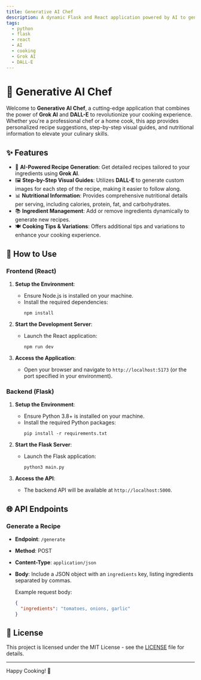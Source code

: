 ```yaml
---
title: Generative AI Chef
description: A dynamic Flask and React application powered by AI to generate recipes, provide step-by-step visual guides, and offer nutritional information.
tags:
  - python
  - flask
  - react
  - AI
  - cooking
  - Grok AI
  - DALL-E
---
```


# 🍳 Generative AI Chef

Welcome to **Generative AI Chef**, a cutting-edge application that combines the power of **Grok AI** and **DALL-E** to revolutionize your cooking experience. Whether you're a professional chef or a home cook, this app provides personalized recipe suggestions, step-by-step visual guides, and nutritional information to elevate your culinary skills.

## ✨ Features

- 🤖 **AI-Powered Recipe Generation**: Get detailed recipes tailored to your ingredients using **Grok AI**.
- 🖼️ **Step-by-Step Visual Guides**: Utilizes **DALL-E** to generate custom images for each step of the recipe, making it easier to follow along.
- 📊 **Nutritional Information**: Provides comprehensive nutritional details per serving, including calories, protein, fat, and carbohydrates.
- 📚 **Ingredient Management**: Add or remove ingredients dynamically to generate new recipes.
- 🍽️ **Cooking Tips & Variations**: Offers additional tips and variations to enhance your cooking experience.

## 🚀 How to Use

### Frontend (React)

1. **Setup the Environment**:
   - Ensure Node.js is installed on your machine.
   - Install the required dependencies:
     ```
     npm install
     ```

2. **Start the Development Server**:
   - Launch the React application:
     ```
     npm run dev
     ```

3. **Access the Application**:
   - Open your browser and navigate to `http://localhost:5173` (or the port specified in your environment).

### Backend (Flask)

1. **Setup the Environment**:
   - Ensure Python 3.8+ is installed on your machine.
   - Install the required Python packages:
     ```
     pip install -r requirements.txt
     ```

2. **Start the Flask Server**:
   - Launch the Flask application:
     ```
     python3 main.py
     ```

3. **Access the API**:
   - The backend API will be available at `http://localhost:5000`.

## 🌐 API Endpoints

### Generate a Recipe

- **Endpoint**: `/generate`
- **Method**: POST
- **Content-Type**: `application/json`
- **Body**: Include a JSON object with an `ingredients` key, listing ingredients separated by commas.

  Example request body:
  ```json
  {
    "ingredients": "tomatoes, onions, garlic"
  }

## 📝 License

This project is licensed under the MIT License - see the [LICENSE](LICENSE) file for details.

---

Happy Cooking! 🌟
